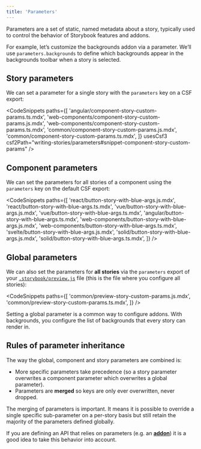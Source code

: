 ```yaml
---
title: 'Parameters'
---
```


<YouTubeCallout id="u32vmGVJY2U" title="Build Better Storybooks with Parameters" />

Parameters are a set of static, named metadata about a story, typically used to control the behavior of Storybook features and addons.

For example, let’s customize the backgrounds addon via a parameter. We’ll use `parameters.backgrounds` to define which backgrounds appear in the backgrounds toolbar when a story is selected.

## Story parameters

We can set a parameter for a single story with the `parameters` key on a CSF export:

<CodeSnippets
paths={[
'angular/component-story-custom-params.ts.mdx',
'web-components/component-story-custom-params.js.mdx',
'web-components/component-story-custom-params.ts.mdx',
'common/component-story-custom-params.js.mdx',
'common/component-story-custom-params.ts.mdx',
]}
usesCsf3
csf2Path="writing-stories/parameters#snippet-component-story-custom-params"
/>

## Component parameters

We can set the parameters for all stories of a component using the `parameters` key on the default CSF export:

<CodeSnippets
paths={[
'react/button-story-with-blue-args.js.mdx',
'react/button-story-with-blue-args.ts.mdx',
'vue/button-story-with-blue-args.js.mdx',
'vue/button-story-with-blue-args.ts.mdx',
'angular/button-story-with-blue-args.ts.mdx',
'web-components/button-story-with-blue-args.js.mdx',
'web-components/button-story-with-blue-args.ts.mdx',
'svelte/button-story-with-blue-args.js.mdx',
'solid/button-story-with-blue-args.js.mdx',
'solid/button-story-with-blue-args.ts.mdx',
]}
/>

## Global parameters

We can also set the parameters for **all stories** via the `parameters` export of your [`.storybook/preview.js`](../configure/index.md#configure-story-rendering) file (this is the file where you configure all stories):

<CodeSnippets
paths={[
'common/preview-story-custom-params.js.mdx',
'common/preview-story-custom-params.ts.mdx',
]}
/>

Setting a global parameter is a common way to configure addons. With backgrounds, you configure the list of backgrounds that every story can render in.

## Rules of parameter inheritance

The way the global, component and story parameters are combined is:

- More specific parameters take precedence (so a story parameter overwrites a component parameter which overwrites a global parameter).
- Parameters are **merged** so keys are only ever overwritten, never dropped.

The merging of parameters is important. It means it is possible to override a single specific sub-parameter on a per-story basis but still retain the majority of the parameters defined globally.

If you are defining an API that relies on parameters (e.g. an [**addon**](../addons/index.md)) it is a good idea to take this behavior into account.
